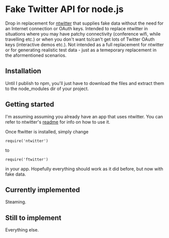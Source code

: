 Fake Twitter API for node.js
===========================================

Drop in replacement for [ntwitter](http://github.com/AvianFlu/ntwitter) that supplies fake data without the need for an Internet connection or OAuth keys. Intended to replace ntwitter in situations where you may have patchy connectivity (conference wifi, while travelling etc.) or when you don't want to/can't get lots of Twitter OAuth keys (interactive demos etc.). Not intended as a full replacement for ntwitter or for generating realistic test data - just as a temeporary replacement in the aformentioned scenarios.

## Installation

Until I publish to npm, you'll just have to download the files and extract them to the node_modules dir of your project.

## Getting started

I'm assuming assuming you already have an app that uses ntwitter. You can refer to ntwitter's [readme](https://github.com/AvianFlu/ntwitter/blob/master/README.md) for info on how to use it.

Once ftwitter is installed, simply change

```
require('ntwitter')
```

to 

```
require('ftwitter')
```

in your app. Hopefully everything should work as it did before, but now with fake data.

## Currently implemented

Steaming.

## Still to implement

Everything else.

